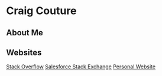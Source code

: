 # Craig Couture

## About Me

## Websites

[Stack Overflow](https://stackoverflow.com/users/story/5955419) [Salesforce Stack Exchange](https://salesforce.stackexchange.com/users/45194/moosecouture) [Personal Website](https://www.couturecraig.com/)
